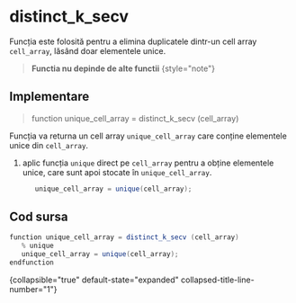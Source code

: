 # distinct_k_secv

Funcția este folosită pentru a elimina duplicatele dintr-un cell array `cell_array`, lăsând doar elementele unice.

> **Functia nu depinde de alte functii**
{style="note"}

## Implementare


> function unique_cell_array = distinct_k_secv (cell_array)

Funcția va returna un cell array `unique_cell_array` care conține elementele unice din `cell_array`.

1. aplic funcția `unique` direct pe `cell_array` pentru a obține elementele unice, care sunt apoi stocate în `unique_cell_array`.
   ```C#
      unique_cell_array = unique(cell_array);
   ```

## Cod sursa

   ```C#
   function unique_cell_array = distinct_k_secv (cell_array)
      % unique
      unique_cell_array = unique(cell_array);
   endfunction
   ```
{collapsible="true" default-state="expanded" collapsed-title-line-number="1"}